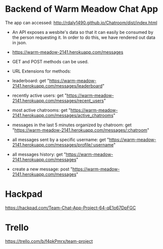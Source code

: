 Backend of Warm Meadow Chat App
===============================

The app can accessed: http://rdaly1490.github.io/Chatroom/dist/index.html

* An API exposes a wesbite's data so that it can easily be consumed by the person requesting it. In order to do this, we have rendered out data in json.

* https://warm-meadow-2141.herokuapp.com/messages

* GET and POST methods can be used.

* URL Extensions for methods:

* leaderboard:  get "https://warm-meadow-2141.herokuapp.com/messages/leaderboard"
* recently active users:  get "https://warm-meadow-2141.herokuapp.com/messages/recent_users"
* most active chatrooms:  get "https://warm-meadow-2141.herokuapp.com/messages/active_chatrooms"
* messages in the last 5 minutes organized by chatroom:  get "https://warm-meadow-2141.herokuapp.com/messages/:chatroom"
* all messages sent by a specific username:  get "https://warm-meadow-2141.herokuapp.com/messages/profile/:username"
* all messages history:  get "https://warm-meadow-2141.herokuapp.com/messages"
* create a new message:  post "https://warm-meadow-2141.herokuapp.com/messages"


Hackpad
========
https://hackpad.com/Team-Chat-App-Project-64-qE1o67DpFGC

Trello
========
https://trello.com/b/f4pkPmrx/team-project

